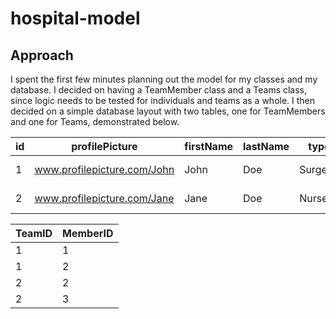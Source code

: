 # hospital-model

## Approach

I spent the first few minutes planning out the model for my classes and my database. I decided on having a TeamMember class and a Teams class, since logic needs to be tested for individuals and teams as a whole. I then decided on a simple database layout with two tables, one for TeamMembers and one for Teams, demonstrated below.


| id | profilePicture | firstName | lastName | type | onLeave | specialities | biography |
|--|--|--|--|--|--|--|--|
| 1 | www.profilepicture.com/John | John | Doe | Surgeon | false | [Neuro, Cardiac] | Loves Cats |
| 2 | www.profilepicture.com/Jane | Jane | Doe | Nurse | true | [Paediatrics] | Hates Cats |

| TeamID | MemberID |
|--|--|
| 1 | 1 |
| 1 | 2 |
| 2 | 2 |
| 2 | 3 |
